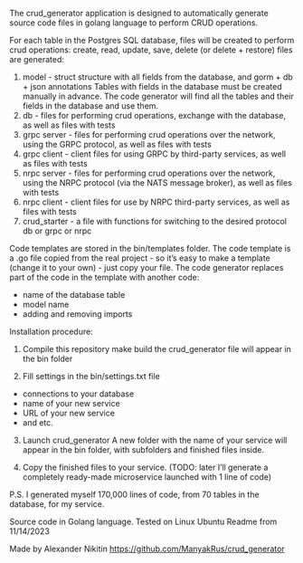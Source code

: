 The crud_generator application is designed to automatically generate source code files
in golang language to perform CRUD operations.

For each table in the Postgres SQL database, files will be created to perform crud operations:
create, read, update, save, delete (or delete + restore)
files are generated:
1. model - struct structure with all fields from the database, and gorm + db + json annotations
   Tables with fields in the database must be created manually in advance.
   The code generator will find all the tables and their fields in the database and use them.
2. db - files for performing crud operations, exchange with the database,
   as well as files with tests
3. grpc server - files for performing crud operations over the network, using the GRPC protocol,
   as well as files with tests
4. grpc client - client files for using GRPC by third-party services,
   as well as files with tests
5. nrpc server - files for performing crud operations over the network, using the NRPC protocol (via the NATS message broker),
   as well as files with tests
6. nrpc client - client files for use by NRPC third-party services,
   as well as files with tests
7. crud_starter - a file with functions for switching to the desired protocol db or grpc or nrpc

Code templates are stored in the bin/templates folder.
The code template is a .go file copied from the real project -
so it’s easy to make a template (change it to your own) - just copy your file.
The code generator replaces part of the code in the template with another code:
- name of the database table
- model name
- adding and removing imports

Installation procedure:
1. Compile this repository
make build
the crud_generator file will appear in the bin folder

2. Fill settings in the bin/settings.txt file
- connections to your database
- name of your new service
- URL of your new service
- and etc.

3. Launch crud_generator
A new folder with the name of your service will appear in the bin folder,
with subfolders and finished files inside.

4. Copy the finished files to your service.
(TODO: later I’ll generate a completely ready-made microservice launched with 1 line of code)


P.S.
I generated myself 170,000 lines of code, from 70 tables in the database, for my service.


Source code in Golang language.
Tested on Linux Ubuntu
Readme from 11/14/2023

Made by Alexander Nikitin
https://github.com/ManyakRus/crud_generator